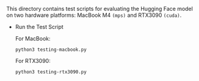 This directory contains test scripts for evaluating the Hugging Face model on two hardware platforms: MacBook M4 `(mps)` and RTX3090 `(cuda)`.

- Run the Test Script
  
    For MacBook:
    ```
    python3 testing-macbook.py 
    ```

    For RTX3090:
    ```
    python3 testing-rtx3090.py 
    ```